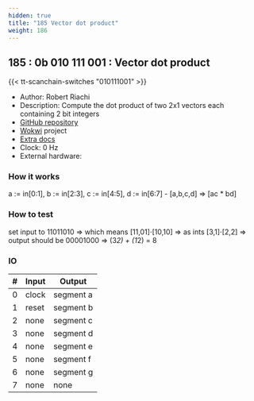 ```yaml
---
hidden: true
title: "185 Vector dot product"
weight: 186
---
```


## 185 : 0b 010 111 001 : Vector dot product

{{< tt-scanchain-switches "010111001" >}}

* Author: Robert Riachi
* Description: Compute the dot product of two 2x1 vectors each containing 2 bit integers
* [GitHub repository](https://github.com/RobertRiachi/tt02-dot-product)
* [Wokwi](https://wokwi.com/projects/348787952842703444) project
* [Extra docs]()
* Clock: 0 Hz
* External hardware: 



### How it works

a := in[0:1], b := in[2:3], c := in[4:5], d := in[6:7] - [a,b,c,d] => [ac * bd]

### How to test

set input to 11011010 => which means [11,01]⋅[10,10] => as ints [3,1]⋅[2,2] => output should be 00001000 => (3*2) + (1*2) = 8

### IO

| # | Input        | Output       |
|---|--------------|--------------|
| 0 | clock  | segment a |
| 1 | reset  | segment b |
| 2 | none  | segment c |
| 3 | none  | segment d |
| 4 | none  | segment e |
| 5 | none  | segment f |
| 6 | none  | segment g |
| 7 | none  | none |
